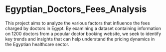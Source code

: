 # Egyptian_Doctors_Fees_Analysis
This project aims to analyze the various factors that influence the fees charged by doctors in Egypt. By examining a dataset containing information on 1200 doctors from a popular doctor booking website, we seek to identify key trends and insights that can help understand the pricing dynamics in the Egyptian healthcare sector.
